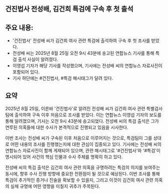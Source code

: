 ## 건진법사 전성배, 김건희 특검에 구속 후 첫 출석

## 주요 내용:
*   '건진법사' 전성배 씨가 김건희 여사 관련 특검에 출석하여 구속 후 첫 조사를 받았다.
*   전성배 씨는 2025년 8월 25일 오전 9시 43분에 송고된 연합뉴스 기사를 통해 특검 출석 사실이 알려졌다.
*   이영섭 기자가 해당 기사를 작성했으며, 기사에는 전성배 씨의 연합뉴스 자료사진이 포함되어 있다.
*   기사 하단에는 #건진법사, #특검 해시태그가 달려 있다.

## 요약
2025년 8월 25일, 이른바 '건진법사'로 알려진 전성배 씨가 김건희 여사 관련 특별검사팀에 출석하여 구속 이후 처음으로 조사를 받았다. 이는 연합뉴스 이영섭 기자의 보도를 통해 알려졌으며, 기사는 오전 9시 43분에 송고되었다. 전성배 씨의 특검 출석은 그가 연루된 의혹들에 대한 수사가 본격적으로 진행되고 있음을 시사한다.

이번 조사는 전성배 씨가 구속된 이후 처음으로 이루어지는 것으로, 특검팀이 그를 상대로 어떤 내용의 조사를 진행했는지에 대한 관심이 집중되고 있다. 기사에는 전성배 씨의 연합뉴스 자료사진이 함께 게재되어 있으며, 관련 해시태그로 '#건진법사'와 '#특검'이 명시되어 있어 사건의 핵심 인물과 수사 주체를 명확히 하고 있다.

전성배 씨의 특검 출석은 김건희 여사 관련 의혹을 규명하려는 특검의 의지를 보여주는 동시에, 향후 수사 진행 방향에 중요한 전환점이 될 것으로 예상된다. 이번 조사를 통해 특검이 추가적인 증거나 진술을 확보할 수 있을지, 그리고 이것이 김건희 여사 관련 의혹의 실체 규명에 어떤 영향을 미칠지 귀추가 주목된다.